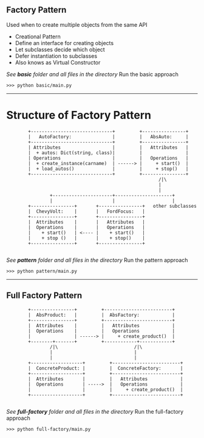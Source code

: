## Factory Pattern 
Used when to create multiple objects from the same API
- Creational Pattern
- Define an interface for creating objects 
- Let subclasses decide which object 
- Defer instantiation to subclasses
- Also knows as Virtual Constructor

*See __basic__ folder and all files in the directory*
Run the basic approach 
```
>>> python basic/main.py
```
----------------
# Structure of Factory Pattern 
```
        +------------------------------+         +----------------+
        |   AutoFactory:               |         |   AbsAuto:     |
        +------------------------------+         +----------------+
        | Attributes                   |         |   Attributes   |
        |  + autos: Dict(string, class)|         |                |
        | Operations                   |         |   Operations   |
        |  + create_instance(carname)  | ------> |     + start()  |
        |  + load_autos()              |         |     + stop()   |
        +------------------------------+         +----------------+
                                                        /|\
                                                        |
                                                        |
                +----------------------+---------------------+
                |                      |                     |
        +----------------+       +----------------+   other subclasses
        |  ChevyVolt:    |       |   FordFocus:   |
        +----------------+       +----------------+
        |  Attributes    |       |   Attributes   |
        |  Operations    |       |   Operations   |
        |    + start()   | <---- |    + start()   |
        |    + stop ()   |       |    + stop()    |
        +----------------+       +----------------+
        
```

*See __pattern__ folder and all files in the directory*
Run the pattern approach 
```
>>> python pattern/main.py
```

-----------------------------------
## Full Factory Pattern
```
        +----------------+         +-------------------------+
        |  AbsProduct:   |         |  AbsFactory:            |
        +----------------+         +-------------------------+
        |  Attributes    |         |   Attributes            |
        |  Operations    |         |   Operations            |
        |                | ------> |     + create_product()  |
        +--------+-------+         +------------+------------+
                /|\                            /|\
                |                              |
                |                              |
        +-------------------+         +-------------------------+
        |  ConcreteProduct: |         |  ConcreteFactory:       |
        +-------------------+         +-------------------------+
        |  Attributes       |         |   Attributes            |
        |  Operations       | ----->  |   Operations            |
        |                   |         |     + create_product()  |
        +-------------------+         +-------------------------+
 
```
*See __full-factory__ folder and all files in the directory*
Run the full-factory approach 
```
>>> python full-factory/main.py
```
